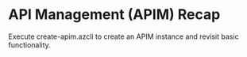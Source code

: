 # API Management (APIM) Recap

Execute create-apim.azcli to create an APIM instance and revisit basic functionality.